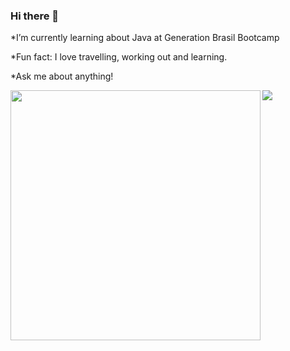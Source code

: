 ### Hi there 👋


*I’m currently learning about Java at Generation Brasil Bootcamp
 
 
 *Fun fact: I love travelling, working out and learning.
 
 
 *Ask me about anything!
 

<img width="400px" align="left" src="https://github-readme-stats.vercel.app/api/top-langs/?username=yurirampazo&hide=html&layout=compact&theme=buefy" />


 
 ![](https://komarev.com/ghpvc/?username=your-github-yurirampazo)
<!--
**yurirampazo/yurirampazo** is a ✨ _special_ ✨ repository because its `README.md` (this file) appears on your GitHub profile.

Here are some ideas to get you started:

- 🔭 I’m currently working on ...
- 🌱 I’m currently learning ...Java
- 👯 I’m looking to collaborate on P
- 🤔 I’m looking for help with..
- 💬 Ask me about anything!
- 📫 How to reach me: ...
- 😄 Pronouns: ...
- ⚡ Fun fact: ...
-->
